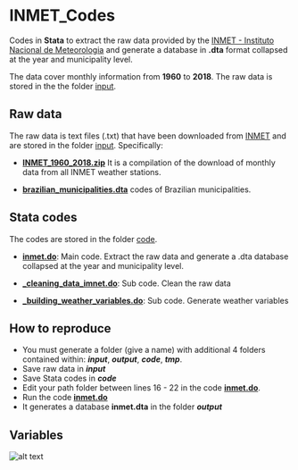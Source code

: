 # INMET_Codes

Codes in **Stata** to extract the raw data provided by the [INMET - Instituto Nacional de Meteorologia](http://www.inmet.gov.br/portal/ "INMET - Instituto Nacional de Meteorologia") and generate a database in **.dta** format collapsed at the year and municipality level.

The data cover monthly information from **1960** to  **2018**. The raw data is stored in the the folder [input](./input). 

## Raw data

The raw data is text files (.txt) that have been downloaded from [INMET](http://www.inmet.gov.br/portal/) and are stored in the folder [input](./input). Specifically:

*  [**INMET_1960_2018.zip**](./input/INMET_1960_2018.zip) It is a compilation of the download of monthly data from all INMET weather stations.

*  [**brazilian_municipalities.dta**](./input/brazilian_municipalities.dta) codes of Brazilian municipalities.

## Stata codes

The codes are stored in the folder [code](./code).

* [**inmet.do**](./code/inmet.do):  Main code. Extract the raw data and generate a .dta database collapsed at the year and municipality level.

* [**_cleaning_data_imnet.do**](./code/_cleaning_data_imnet.do): Sub code. Clean the raw data

* [**_building_weather_variables.do**](./code/_building_weather_variables.do): Sub code. Generate weather variables

## How to reproduce

* You must generate a folder (give a name) with additional 4 folders contained within: **_input_**, **_output_**, **_code_**, **_tmp_**.
* Save raw data in **_input_**
* Save Stata codes in **_code_**
* Edit your path folder between lines 16 - 22 in the code [**inmet.do**](./code/inmet.do).
* Run the code [**inmet.do**](./code/inmet.do)
* It generates a database **inmet.dta** in the folder **_output_**
 
## Variables

![alt text](https://github.com/FranciscoCavalcanti/INMET_Codes/tree/master/input/DicionarioIMNET.PNG)

